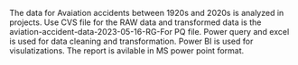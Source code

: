 The data for Avaiation accidents between 1920s and 2020s is analyzed in projects. 
Use CVS file for the RAW data and transformed data is the aviation-accident-data-2023-05-16-RG-For PQ file.
Power query and excel is used for data cleaning and transformation.
Power BI is used for visulatizations.
The report is avilable in MS power point format.
